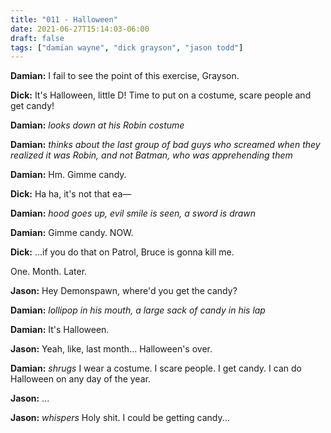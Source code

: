 ```yaml
---
title: "011 - Halloween"
date: 2021-06-27T15:14:03-06:00
draft: false
tags: ["damian wayne", "dick grayson", "jason todd"]
---
```


__Damian:__ I fail to see the point of this exercise, Grayson.

__Dick:__ It's Halloween, little D! Time to put on a costume, scare people and get candy!

__Damian:__ *looks down at his Robin costume*

__Damian:__ *thinks about the last group of bad guys who screamed when they realized it was Robin, and not Batman, who was apprehending them*

__Damian:__ Hm. Gimme candy.

__Dick:__ Ha ha, it's not that ea—

__Damian:__ *hood goes up, evil smile is seen, a sword is drawn*

__Damian:__ Gimme candy. NOW.

__Dick:__ ...if you do that on Patrol, Bruce is gonna kill me.

One. Month. Later.

__Jason:__ Hey Demonspawn, where'd you get the candy?

__Damian:__ *lollipop in his mouth, a large sack of candy in his lap*

__Damian:__ It's Halloween.

__Jason:__ Yeah, like, last month... Halloween's over.

__Damian:__ *shrugs* I wear a costume. I scare people. I get candy. I can do Halloween on any day of the year.

__Jason:__ ...

__Jason:__ *whispers* Holy shit. I could be getting candy...

